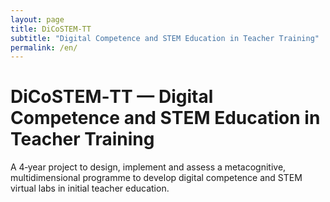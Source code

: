 ```yaml
---
layout: page
title: DiCoSTEM‑TT
subtitle: "Digital Competence and STEM Education in Teacher Training"
permalink: /en/
---
```

<div class="hero">
  <h1>DiCoSTEM‑TT — Digital Competence and STEM Education in Teacher Training</h1>
  <p class="subtitle">A 4‑year project to design, implement and assess a metacognitive, multidimensional programme to develop digital competence and STEM virtual labs in initial teacher education.</p>
</div>

